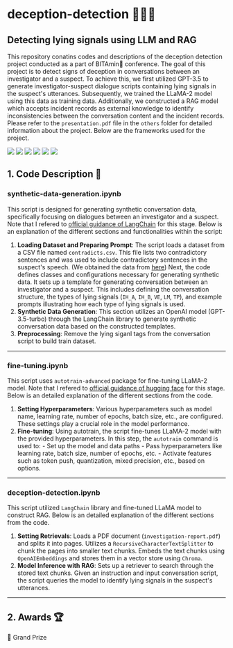 # deception-detection 🕵🏽‍♂️
## Detecting lying signals using LLM and RAG
This repository conatins codes and descriptions of the deception detection project conducted as a part of BITAmin🍊 conference. The goal of this project is to detect signs of deception in conversations between an investigator and a suspect. To achieve this, we first utilized GPT-3.5 to generate investigator-suspect dialogue scripts containing lying signals in the suspect's utterances. Subsequently, we trained the LLaMA-2 model using this data as training data. Additionally, we constructed a RAG model which accepts incident records as external knowledge to identify inconsistencies between the conversation content and the incident records. Please refer to the `presentation.pdf` file in the `others` folder for detailed information about the project. Below are the frameworks used for the project. 

<div align="left">
 <img src = "https://img.shields.io/badge/LangChain-blue?style=flat-square"/>
 <img src = "https://img.shields.io/badge/SciPy-8CAAE6?style=flat-square&logo=SciPy&logoColor=white"/>
 <img src = "https://img.shields.io/badge/FFmpeg-007808?style=flat-square&logo=FFmpeg&logoColor=white"/>
 <img src = "https://img.shields.io/badge/GoogleColab-F9AB00?style=flat-square&logo=Google%20Colab&logoColor=white"/>
 <img src="https://img.shields.io/badge/NumPy-013243?style=flat-square&logo=NumPy&logoColor=white"/>
 <img src="https://img.shields.io/badge/pandas-150458?style=flat-square&logo=pandas&logoColor=white"/>
</div>

 ## 1. Code Description 📝
### synthetic-data-generation.ipynb
This script is designed for generating synthetic conversation data, specifically focusing on dialogues between an investigator and a suspect. Note that I refered to [official guidance of LangChain](https://python.langchain.com/docs/use_cases/data_generation) for this stage. Below is an explanation of the different sections and functionalities within the script:
  1. **Loading Dataset and Preparing Prompt**: The script loads a dataset from a CSV file named `contradicts.csv`. This file lists two contradictory sentences and was used to include contradictory sentences in the suspect's speech. (We obtained the data from [here](https://www.kaggle.com/datasets/athu1105/contradiction-detection?select=train.csv)) Next, the code defines classes and configurations necessary for generating synthetic data. It sets up a template for generating conversation between an investigator and a suspect. This includes defining the conversation structure, the types of lying signals (`IH_A`, `IH_B`, `VE`, `LM`, `TP`), and example prompts illustrating how each type of lying signals is used.
  2. **Synthetic Data Generation**: This section utilizes an OpenAI model (GPT-3.5-turbo) through the LangChain library to generate synthetic conversation data based on the constructed templates.
  3. **Preprocessing**: Remove the lying siganl tags from the conversation script to build train dataset. 

-----

### fine-tuning.ipynb
This script uses `autotrain-advanced` package for fine-tuning LLaMA-2 model. Note that I refered to [official guidance of hugging face](https://github.com/huggingface/autotrain-advanced?tab=readme-ov-file) for this stage. Below is an detailed explanation of the different sections from the code. 
   1. **Setting Hyperparameters**: Various hyperparameters such as model name, learning rate, number of epochs, batch size, etc., are configured. These settings play a crucial role in the model performance.
   2. **Fine-tuning**: Using autotrain, the script fine-tunes LLaMA-2 model with the provided hyperparameters. In this step, the `autotrain` command is used to:
    - Set up the model and data paths
    - Pass hyperparameters like learning rate, batch size, number of epochs, etc.
    - Activate features such as token push, quantization, mixed precision, etc., based on options.

-----

### deception-detection.ipynb
This script utilized `LangChain` library and fine-tuned LLaMA model to construct RAG. Below is an detailed explanation of the different sections from the code.
   1. **Setting Retrievals**: Loads a PDF document (`investigation-report.pdf`) and splits it into pages. Utilizes a `RecursiveCharacterTextSplitter` to chunk the pages into smaller text chunks. Embeds the text chunks using `OpenAIEmbeddings` and stores them in a vector store using `Chroma`.
   2. **Model Inference with RAG**: Sets up a retriever to search through the stored text chunks. Given an instruction and input conversation script, the script queries the model to identify lying signals in the suspect's utterances.
-----

## 2. Awards 🏆
🥇 Grand Prize
